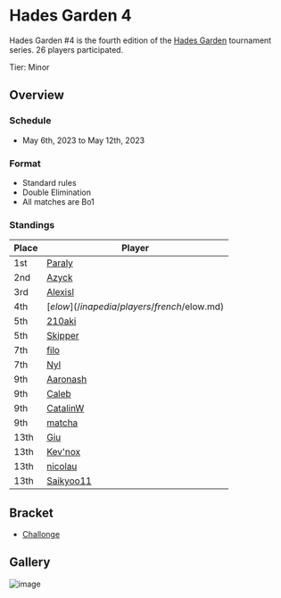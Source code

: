 # Hades Garden 4

Hades Garden #4 is the fourth edition of the 
[Hades Garden](/hg/hgmain.md) tournament series.
26 players participated.

Tier: Minor

## Overview

### Schedule
- May 6th, 2023 to May 12th, 2023

### Format
- Standard rules
- Double Elimination
- All matches are Bo1

### Standings
| Place | Player |
| - | - |
| 1st | [Paraly](/inapedia/players/japanese/paraly.md) |
| 2nd | [Azyck](/inapedia/players/french/azyck.md) |
| 3rd | [Alexisl](/inapedia/players/french/alexisl.md) |
| 4th | [$elow](/inapedia/players/french/$elow.md) |
| 5th | [210aki](/inapedia/players/french/210aki) |
| 5th | [Skipper](/inapedia/players/austrian/skipper.md) |
| 7th | [filo](/inapedia/players/italian/filo.md) |
| 7th | [Nyl](/inapedia/players/uk/nyl.md) |
| 9th | [Aaronash](/inapedia/players/italian/aaronash.md) |
| 9th | [Caleb](/inapedia/players/bulgarian/caleb.md) |
| 9th | [CatalinW](/inapedia/players/romanian/catalinw.md) |
| 9th | [matcha](/inapedia/players/chinese/matcha.md) |
| 13th | [Giu](/inapedia/players/italian/giu.md) |
| 13th | [Kev'nox](/inapedia/players/french/kevnox.md) |
| 13th | [nicolau](/inapedia/players/brazilian/nicolau.md) |
| 13th | [Saikyoo11](/inapedia/players/french/saikyoo11.md) |

## Bracket
- [Challonge](https://challonge.com/gwe99c4t)

## Gallery

![image](https://github.com/inabikarilibrary/inalib/assets/110833255/8a5a0c21-977a-43e0-9f98-a89040ccb441)


